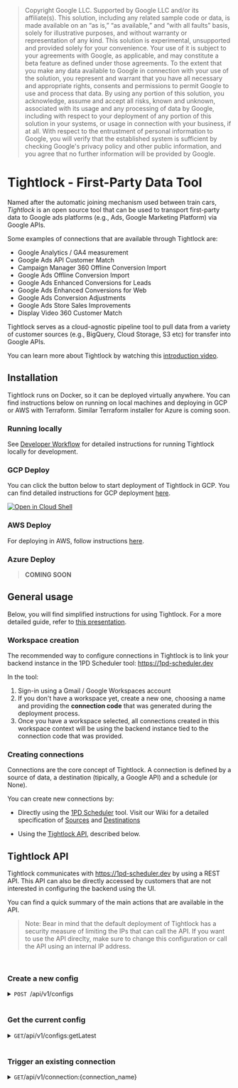 >Copyright Google LLC. Supported by Google LLC and/or its affiliate(s). This solution, including any related sample code or data, is made available on an “as is,” “as available,” and “with all faults” basis, solely for illustrative purposes, and without warranty or representation of any kind. This solution is experimental, unsupported and provided solely for your convenience. Your use of it is subject to your agreements with Google, as applicable, and may constitute a beta feature as defined under those agreements. To the extent that you make any data available to Google in connection with your use of the solution, you represent and warrant that you have all necessary and appropriate rights, consents and permissions to permit Google to use and process that data. By using any portion of this solution, you acknowledge, assume and accept all risks, known and unknown, associated with its usage and any processing of data by Google, including with respect to your deployment of any portion of this solution in your systems, or usage in connection with your business, if at all. With respect to the entrustment of personal information to Google, you will verify that the established system is sufficient by checking Google's privacy policy and other public information, and you agree that no further information will be provided by Google.


# Tightlock - First-Party Data Tool

Named after the automatic joining mechanism used between train cars, *Tightlock* is an open source tool that can be used to transport first-party data to Google ads platforms (e.g., Ads, Google Marketing Platform) via Google APIs.

Some examples of connections that are available through Tightlock are:

- Google Analytics / GA4 measurement 
- Google Ads API Customer Match
- Campaign Manager 360 Offline Conversion Import
- Google Ads Offline Conversion Import
- Google Ads Enhanced Conversions for Leads
- Google Ads Enhanced Conversions for Web
- Google Ads Conversion Adjustments
- Google Ads Store Sales Improvements
- Display Video 360 Customer Match

Tightlock serves as a cloud-agnostic pipeline tool to pull data from a variety of customer sources (e.g., BigQuery, Cloud Storage, S3 etc) for transfer into Google APIs.

You can learn more about Tightlock by watching this [introduction video](https://www.youtube.com/watch?v=8Y5HZIZXyzo).

## Installation

Tightlock runs on Docker, so it can be deployed virtually anywhere. You can find instructions below on running on local machines and deploying in GCP or AWS with Terraform. Similar Terraform installer for Azure is coming soon.



### Running locally
See [Developer Workflow](https://github.com/google-marketing-solutions/Tightlock/wiki/4.-Developing-new-connections) for detailed instructions for running Tightlock locally for development.

### GCP Deploy

You can click the button below to start deployment of Tightlock in GCP. You can find detailed instructions for GCP deployment [here](https://github.com/google-marketing-solutions/Tightlock/tree/main/installer/gcp).

[![Open in Cloud Shell](https://gstatic.com/cloudssh/images/open-btn.svg)](https://shell.cloud.google.com/cloudshell/editor?cloudshell_git_repo=https%3A%2F%2Fgithub.com%2Fgoogle%2FTightlock&cloudshell_git_branch=main&cloudshell_open_in_editor=installer%2Fvariables.tfvars)


### AWS Deploy

For deploying in AWS, follow instructions [here](https://github.com/google-marketing-solutions/Tightlock/tree/main/installer/aws).

### Azure Deploy

> **COMING SOON**

## General usage

Below, you will find simplified instructions for using Tightlock. For a more detailed guide, refer to [this presentation](https://services.google.com/fh/files/misc/hack_a_tech_june_tightlock__.pdf).

### Workspace creation
The recommended way to configure connections in Tightlock is to link your backend instance in the 1PD Scheduler tool: https://1pd-scheduler.dev

In the tool:

1. Sign-in using a Gmail / Google Workspaces account
2. If you don't have a workspace yet, create a new one, choosing a name and providing the **connection code** that was generated during the deployment process. 
3. Once you have a workspace selected, all connections created in this workspace context will be using the backend instance tied to the connection code that was provided.

### Creating connections

Connections are the core concept of Tightlock. A connection is defined by a source of data, a destination (tipically, a Google API) and a schedule (or None).

You can create new connections by:

- Directly using the [1PD Scheduler](https://1pd-scheduler.dev) tool. Visit our Wiki for a detailed specification of [Sources](https://github.com/google-marketing-solutions/Tightlock/wiki/2.-Source-Specification) and [Destinations](https://github.com/google-marketing-solutions/Tightlock/wiki/1.-Destination-Specification)

- Using the [Tightlock API](#tightlock-api), described below.


## Tightlock API

Tightlock communicates with https://1pd-scheduler.dev by using a REST API. This API can also be directly accessed by customers that are not interested in configuring the backend using the UI.

You can find a quick summary of the main actions that are available in the API.

> Note: Bear in mind that the default deployment of Tightlock has a security measure of limiting the IPs that can call the API. If you want to use the API direclty, make sure to change this configuration or call the API using an internal IP address.

<br>

### Create a new config

<details>
 <summary><code>POST </code>/api/v1/configs<code></code> </summary>

#### **Payload**

example.json file:

```json
{
  "label": "Example BQ to GA4 App",
  "value": {
    "external_connections": [], 

    "sources": {
      "example_bigquery_table": {
        "type": "BIGQUERY",
        "dataset": "bq_dataset_example_name",
        "table": "bq_table_example_name"
      }
    },

    "destinations": {
      "example_ga4_app": {
        "type": "GA4MP",
        "payload_type": "firebase",
        "api_secret": "fake_api_secret",
        "firebase_app_id": "fake_firebase_app_id"
      }   
    },

    "activations": [
      {
        "name": "example_bq_to_ga4mp_app_event",
        "source": {
          "$ref": "#/sources/example_bigquery_table"
        },
        "destination": {
          "$ref": "#/destinations/example_ga4_app"
        },
        "schedule": "@weekly"
      }
    ], 

    "secrets": {},
  }
}
```

Bear in mind that "label" must be unique.

#### **Responses**

> | http code     | content-type                      | response                                                            |
> |---------------|-----------------------------------|---------------------------------------------------------------------|
> | `200`         | `application/json`        | `Configuration created successfully`                                |
> | `409`         | `application/json`                | `{"code":"409","message":"Config label already exists"}`                            |

#### **Example cURL**

> ```javascript
>  curl -H "Content-Type: application/json" -X POST -H 'X-Api-Key: {EXAMPLE_API_KEY}'  {ADDRESS}:8081/api/v1/configs -d @example.json
> ```

</details>

<br>

### Get the current config

<details>
 <summary><code>GET</code>/api/v1/configs:getLatest<code></code> </summary>

#### **Payload**

None

#### **Responses**

> | http code     | content-type                      | response                                                            |
> |---------------|-----------------------------------|---------------------------------------------------------------------|
> | `200`         | `application/json`        | Config in JSON format                                |                    |

#### **Example cURL**

> ```javascript
>  curl -H "Content-Type: application/json" -H 'X-Api-Key: {EXAMPLE_API_KEY}' {ADDRESS}:8081/api/v1/configs:getLatest                      
> ```

</details>

<br>

### Trigger an existing connection


<details>
 <summary><code>GET</code>/api/v1/connection:{connection_name}<code></code> </summary>

#### **Payload**

> | name      |  type     | data type               | description                                                           |
> |-----------|-----------|-------------------------|-----------------------------------------------------------------------|
> | connection_name |  required | str   | Target connection
> | dry_run |  not required | int   | Whether or not to do a dry-run for the target connection (0 is false and 1 is true)

#### **Responses**

> | http code     | content-type                      | response                                                            |
> |---------------|-----------------------------------|---------------------------------------------------------------------|
> | `200`         | `application/json`        | Trigger successful                                |                    |

#### **Example cURL**

> ```javascript
>  curl -X POST -H 'X-API-Key: {EXAMPLE_API_KEY}' -H 'Content-Type: application/json' -d '{"dry_run": 0}' -o - -i {ADDRESS}:8081/api/v1/activations/activation_name:trigger
> ```

</details>
